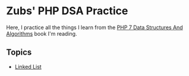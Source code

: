 # Zubs' PHP DSA Practice
Here, I practice all the things I learn from the [PHP 7 Data Structures And Algorithms]() book I'm reading.

## Topics
* [Linked List](./src/LinkedList)
